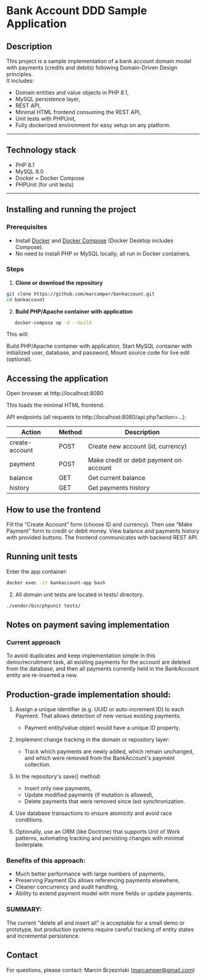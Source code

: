 # Bank Account DDD Sample Application

## Description

This project is a sample implementation of a bank account domain model with payments (credits and debits) following Domain-Driven Design principles.  
It includes:
- Domain entities and value objects in PHP 8.1,
- MySQL persistence layer,
- REST API,
- Minimal HTML frontend consuming the REST API,
- Unit tests with PHPUnit,
- Fully dockerized environment for easy setup on any platform.

---

## Technology stack

- PHP 8.1
- MySQL 8.0
- Docker + Docker Compose
- PHPUnit (for unit tests)

---

## Installing and running the project

### Prerequisites

- Install [Docker](https://www.docker.com/products/docker-desktop) and [Docker Compose](https://docs.docker.com/compose/install/) (Docker Desktop includes Compose).
- No need to install PHP or MySQL locally; all run in Docker containers.

### Steps

1. **Clone or download the repository**

```bash
git clone https://github.com/marcamper/bankaccount.git
cd bankaccount
```

2. **Build PHP/Apache container with application**
```bash 
   docker-compose up -d --build
   ```
This will:

Build PHP/Apache container with application,
Start MySQL container with initialized user, database, and password,
Mount source code for live edit (optional).


## Accessing the application
Open browser at http://localhost:8080

This loads the minimal HTML frontend.

API endpoints (all requests to http://localhost:8080/api.php?action=...):

| Action          | Method | Description                              |
|-----------------|--------|------------------------------------------|
| create-account  | POST   | Create new account (id, currency)        |
| payment         | POST   | Make credit or debit payment on account  |
| balance         | GET    | Get current balance                       |
| history         | GET    | Get payments history                      |


## How to use the frontend
Fill the “Create Account” form (choose ID and currency).
Then use “Make Payment” form to credit or debit money.
View balance and payments history with provided buttons.
The frontend communicates with backend REST API.

## Running unit tests
Enter the app container:
``` bash
docker exec -it bankaccount-app bash
```

2. All domain unit tests are located in tests/ directory.
``` bash
./vendor/bin/phpunit tests/
```

## Notes on payment saving implementation
### Current approach
To avoid duplicates and keep implementation simple in this demo/recruitment task, all existing payments for the account are deleted from the database, and then all payments currently held in the BankAccount entity are re-inserted a new.
## Production-grade implementation should:
1. Assign a unique identifier (e.g. UUID or auto-increment ID) to each Payment.
   That allows detection of new versus existing payments.
   - Payment entity/value object would have a unique ID property.

2. Implement change tracking in the domain or repository layer:
   - Track which payments are newly added, which remain unchanged,
   and which were removed from the BankAccount's payment collection.

3. In the repository's save() method:
   - Insert only new payments,
   - Update modified payments (if mutation is allowed),
   - Delete payments that were removed since last synchronization.

4. Use database transactions to ensure atomicity and avoid race conditions.

5. Optionally, use an ORM (like Doctrine) that supports Unit of Work patterns,
   automating tracking and persisting changes with minimal boilerplate.

### Benefits of this approach:
   - Much better performance with large numbers of payments,
   - Preserving Payment IDs allows referencing payments elsewhere,
   - Cleaner concurrency and audit handling,
   - Ability to extend payment model with more fields or update payments.

### SUMMARY:
The current "delete all and insert all" is acceptable for a small demo or prototype,
but production systems require careful tracking of entity states and incremental persistence.

## Contact
For questions, please contact: Marcin Brzeziński (marcamper@gmail.com)